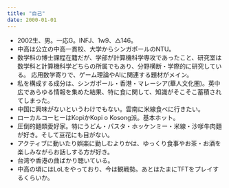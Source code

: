 ```yaml
---
title: "自己"
date: 2000-01-01
---
```


- 2002生、男。一応G。INFJ、1w9、△146。
- 中高は公立の中高一貫校、大学からシンガポールのNTU。
- 数学科の博士課程在籍だが、学部が計算機科学専攻であったこと、研究室は数学科と計算機科学どちらの所属でもあり、分野横断・学際的に研究している。
応用数学寄りで、ゲーム理論やAIに関連する題材がメイン。
- 私を構成する成分は、シンガポール・香港・マレーシア(華人文化圏)。英中広であらゆる情報を集めた結果、特に食に関して、知識がそこそこ蓄積されてしまった。
- 中国に興味がないというわけでもない。雲南に米線食べに行きたい。
- ローカルコーヒーはKopiかKopi o Kosong派。基本ホット。
- 圧倒的麺類愛好家。特にうどん・パスタ・ホッケンミー・米線・沙嗲牛肉麵が好き。そして豆花にも目がない。
- アクティブに動いたり娯楽に勤しむよりかは、ゆっくり食事やお茶・お酒を楽しみながらお話しする方が好き。
- 台湾や香港の曲ばかり聴いている。
- 中高の頃にはLoLをやっており、今は観戦勢。あとはたまにTFTをプレイするくらいか。
